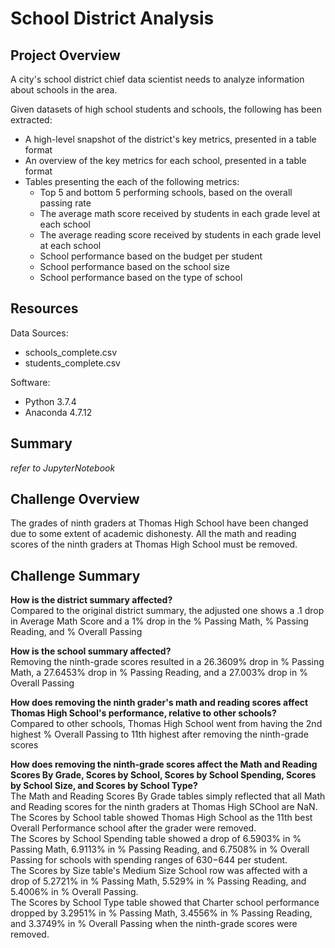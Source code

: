 # School District Analysis

## Project Overview
A city's school district chief data scientist needs to analyze information about schools in the area.

Given datasets of high school students and schools, the following has been extracted:
- A high-level snapshot of the district's key metrics, presented in a table format
- An overview of the key metrics for each school, presented in a table format
- Tables presenting the each of the following metrics:
	+ Top 5 and bottom 5 performing schools, based on the overall passing rate
	+ The average math score received by students in each grade level at each school
	+ The average reading score received by students in each grade level at each school
	+ School performance based on the budget per student
	+ School performance based on the school size
	+ School performance based on the type of school


## Resources
Data Sources:
- schools_complete.csv
- students_complete.csv

Software:  
- Python 3.7.4
- Anaconda 4.7.12

## Summary
*refer to JupyterNotebook*

## Challenge Overview
The grades of ninth graders at Thomas High School have been changed due to some extent of academic dishonesty. All the math and reading scores of the ninth graders at Thomas High School must be removed.

## Challenge Summary
**How is the district summary affected?**  
Compared to the original district summary, the adjusted one shows a .1 drop in Average Math Score and a 1% drop in the % Passing Math, % Passing Reading, and % Overall Passing

**How is the school summary affected?**  
Removing the ninth-grade scores resulted in a 26.3609% drop in % Passing Math, a 27.6453% drop in % Passing Reading, and a 27.003% drop in % Overall Passing

**How does removing the ninth grader's math and reading scores affect Thomas High School's performance, relative to other schools?**  
Compared to other schools, Thomas High School went from having the 2nd highest % Overall Passing to 11th highest after removing the ninth-grade scores

**How does removing the ninth-grade scores affect the Math and Reading Scores By Grade, Scores by School, Scores by School Spending, Scores by School Size, and Scores by School Type?**  
The Math and Reading Scores By Grade tables simply reflected that all Math and Reading scores for the ninth graders at Thomas High SChool are NaN.  
The Scores by School table showed Thomas High School as the 11th best Overall Performance school after the grader were removed.  
The Scores by School Spending table showed a drop of 6.5903% in % Passing Math, 6.9113% in % Passing Reading, and 6.7508% in % Overall Passing for schools with spending ranges of $630-$644 per student.  
The Scores by Size table's Medium Size School row was affected with a drop of 5.2721% in % Passing Math, 5.529% in % Passing Reading, and 5.4006% in % Overall Passing.  
The Scores by School Type table showed that Charter school performance dropped by 3.2951% in % Passing Math, 3.4556% in % Passing Reading, and 3.3749% in % Overall Passing when the ninth-grade scores were removed.



